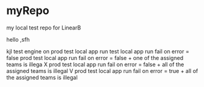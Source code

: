 # myRepo
my local test repo for LinearB

hello
,sfh

kjl
test engine on prod
test local app run
test local app run fail on error = false
prod test local app run fail on error = false + one of the assigned teams is illega X
prod test local app run fail on error = false + all of the assigned teams is illegal V
prod test local app run fail on error = true + all of the assigned teams is illegal 
